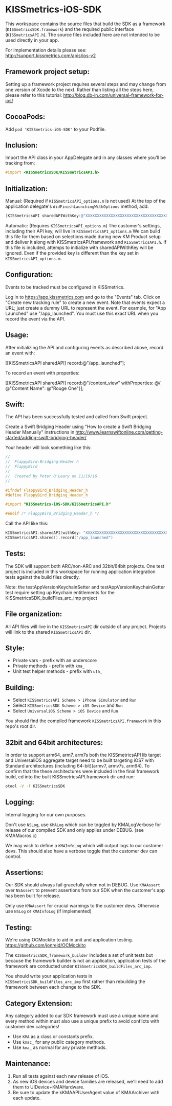 KISSmetrics-iOS-SDK
===================


This workspace contains the source files that build the SDK as a framework (``KISSmetricsSDK.framework``) and the required public interface (``KISSmetricsAPI.h``). The source files included here are not intended to be used directly in your app.


For implementation details please see: http://support.kissmetrics.com/apis/ios-v2


Framework project setup:
------------------------
Setting up a framework project requires several steps and may change from one version of Xcode to the next. Rather than listing all the steps here, please refer to this tutorial: http://blog.db-in.com/universal-framework-for-ios/


CocoaPods:
----------
Add ``pod 'KISSmetrics-iOS-SDK'`` to your Podfile.


Inclusion:
----------
Import the API class in your AppDelegate and in any classes where you'll be tracking from: 

```objective-c
#import <KISSmetricsSDK/KISSmetricsAPI.h>
```


Initialization:
---------------
Manual: (Required if ``KISSmetricsAPI_options.m`` is not used)
At the top of the application delegate's ``didFinishLaunchingWithOptions`` method, add:

```objective-c
[KISSmetricsAPI sharedAPIWithKey:@"XXXXXXXXXXXXXXXXXXXXXXXXXXXXXXXXXXXXXXXX"];
```

Automatic: (Requires ``KISSmetricsAPI_options.m``)
The customer's settings, including their API key, will live in ``KISSmetricsAPI_options.m``
We can build this file for them based on selections made during new KM Product setup 
and deliver it along with KISSmetricsAPI.framework and ``KISSmetricsAPI.h``.
If this file is included, attemps to initialize with sharedAPIWithKey will be ignored. 
Even if the provided key is different than the key set in ``KISSmetricsAPI_options.m``.

Configuration:
--------------
Events to be tracked must be configured in KISSmetrics.

Log in to https://app.kissmetrics.com and go to the "Events" tab. Click on "Create new tracking rule" to create a new event.
Note that events expect a URL; just create a dummy URL to represent the event. For example, for "App Launched"  use "/app_launched".
You must use this exact URL when you record the event via the API.

Usage:
------

After initializing the API and configuring events as described above, record an event with: 

[[KISSmetricsAPI sharedAPI] record:@"/app_launched"];

To record an event with properties:

[[KISSmetricsAPI sharedAPI] record:@"/content_view" withProperties: @{ @"Content Name": @"Rouge One"}];

Swift:
------

The API has been successfully tested and called from Swift project.

Create a Swift Bridging Header using "How to create a Swift Bridging Header Manually" instructions in http://www.learnswiftonline.com/getting-started/adding-swift-bridging-header/

Your header will look something like this:

```objective-c
//
//  FlappyBird-Bridging-Header.h
//  FlappyBird
//
//  Created by Peter O'Leary on 11/19/16.
//

#ifndef FlappyBird_Bridging_Header_h
#define FlappyBird_Bridging_Header_h

#import "KISSmetrics-iOS-SDK/KISSmetricsAPI.h"

#endif /* FlappyBird_Bridging_Header_h */
```

Call the API like this:

```swift
KISSmetricsAPI.sharedAPI(withKey: "XXXXXXXXXXXXXXXXXXXXXXXXXXXXXXXXXXXXXXXX")
KISSmetricsAPI.shared().record("/app_launched")
```

Tests:
---------------------------------
The SDK will support both ARC/non-ARC and 32bit/64bit projects.
One test project is included in this workspace for running application integration tests against the build files directly.

Note: the testAppVersionKeychainSetter and testAppVersionKeychainGetter test require setting up Keychain entitlements for the KISSmetricsSDK_buildFiles_arc_imp project


File organization:
------------------
All API files will live in the `KISSmetricsAPI` dir outside of any project.
Projects will link to the shared `KISSmetricsAPI` dir.


Style:
-----
* Private vars - prefix with an underscore
* Private methods - prefix with ``kma_``
* Unit test helper methods - prefix with ``uth_``


Building:
--------
* Select `KISSmetricsAPI Scheme > iPhone Simulator` and `Run`
* Select `KISSmetricsSDK Scheme > iOS Device` and `Run`
* Select `UniversaliOS Scheme > iOS Device` and `Run`


You should find the compiled framework `KISSmetricsAPI.framework` in this repo's root dir.


32bit and 64bit architectures:
--------------------------
In order to support arm64, arm7, arm7s both the KISSmetricsAPI lib target and
UniversaliOS aggregate target need to be built targeting iOS7 with
Standard architectures (including 64-bit)(armv7, armv7s, arm64).
To confirm that the these architectures were included in the final framework build,
cd into the built KISSmetricsAPI.framework dir and run:

```bash
otool -V -f KISSmetricsSDK
```

Logging:
-------
Internal logging for our own purposes.

Don't use ``NSLog``, use ``KMALog`` which can be toggled by KMALogVerbose for release of our compiled SDK and only applies under DEBUG. (see KMAMacros.c)

We may wish to define a ``KMAInfoLog`` which will output logs to our customer devs. This should also have a verbose toggle
that the customer dev can control.


Assertions:
----------
Our SDK should always fail gracefully when not in DEBUG. Use ``KMAAssert`` over ``NSAssert`` to prevent assertions from our SDK when the customer's app has been built for release.

Only use ``KMAAssert`` for crucial warnings to the customer devs. Otherwise use ``NSLog``
or ``KMAInfoLog`` (if implemented)


Testing:
-------
We're using OCMockito to aid in unit and application testing.
https://github.com/jonreid/OCMockito

The `KISSmetricsSDK_framework_builder` includes a set of unit tests but because the
framework builder is not an application, application tests of the framework
are conducted under `KISSmetricsSDK_buildFiles_arc_imp`.

You should write your application tests in `KISSmetricsSDK_buildFiles_arc_imp` first rather
than rebuilding the framework between each change to the SDK.


Category Extension:
------------------
Any category added to our SDK framework must use a unique name and every method within must also use a unique prefix to avoid conflicts with customer dev categories!

* Use ``KMA`` as a class or constants prefix.
* Use ``kmac_`` for any public category methods.
* Use ``kma_`` as normal for any private methods.


Maintenance:
-----------
1. Run all tests against each new release of iOS.
2. As new iOS devices and device families are released, we'll need to add them to UIDevice+KMAHardware.
3. Be sure to update the kKMAAPIUserAgent value of KMAArchiver with each update.


